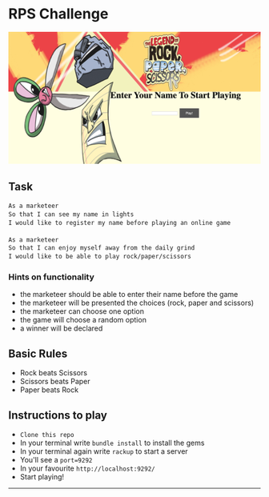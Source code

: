 # RPS Challenge


![alt text](https://github.com/jaitone/rps-challenge/raw/master/images/img.png)

Task
----
```sh
As a marketeer
So that I can see my name in lights
I would like to register my name before playing an online game

As a marketeer
So that I can enjoy myself away from the daily grind
I would like to be able to play rock/paper/scissors
```

### Hints on functionality

- the marketeer should be able to enter their name before the game
- the marketeer will be presented the choices (rock, paper and scissors)
- the marketeer can choose one option
- the game will choose a random option
- a winner will be declared


## Basic Rules

- Rock beats Scissors
- Scissors beats Paper
- Paper beats Rock

## Instructions to play

- `Clone this repo`
- In your terminal write `bundle install` to install the gems
- In your terminal again write `rackup` to start a server
- You'll see a `port=9292`
- In your favourite `http://localhost:9292/`
- Start playing!

----------------------

